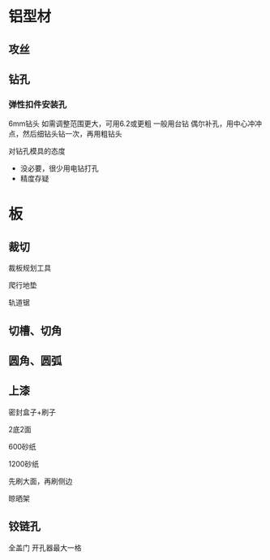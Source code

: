 # 铝型材

## 攻丝

## 钻孔
### 弹性扣件安装孔
6mm钻头
如需调整范围更大，可用6.2或更粗
一般用台钻
偶尔补孔，用中心冲冲点，然后细钻头钻一次，再用粗钻头

对钻孔模具的态度
- 没必要，很少用电钻打孔
- 精度存疑






# 板

## 裁切

裁板规划工具

爬行地垫

轨道锯



## 切槽、切角

## 圆角、圆弧

## 上漆


密封盒子+刷子

2底2面

600砂纸

1200砂纸



先刷大面，再刷侧边

晾晒架

## 铰链孔


全盖门
开孔器最大一格


